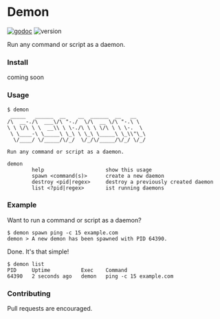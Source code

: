 # Demon

[![godoc](https://godoc.org/github.com/streamwithme/demon?status.svg)](https://godoc.org/github.com/streamwithme/demon)
![version](https://img.shields.io/github/v/release/streamwithme/demon?color=EB2C2C&include_prereleases)

Run any command or script as a daemon.

### Install

coming soon

### Usage
```console
$ demon
 _____   ______  __    __  ______  __   __    
/\  __-./\  ___\/\ "-./  \/\  __ \/\ "-.\ \   
\ \ \/\ \ \  __\\ \ \-./\ \ \ \/\ \ \ \-.  \  
 \ \____-\ \_____\ \_\ \ \_\ \_____\ \_\\"\_\ 
  \/____/ \/_____/\/_/  \/_/\/_____/\/_/ \/_/ 

Run any command or script as a daemon.

demon
        help                    show this usage
        spawn <command(s)>      create a new daemon
        destroy <pid|regex>     destroy a previously created daemon
        list <?pid|regex>       ist running daemons
```

### Example

Want to run a command or script as a daemon?
```console
$ demon spawn ping -c 15 example.com
demon > A new demon has been spawned with PID 64390.
```

Done. It's that simple!
```console
$ demon list
PID  	Uptime       	Exec 	Command
64390	2 seconds ago	demon	ping -c 15 example.com
```

### Contributing

Pull requests are encouraged.
